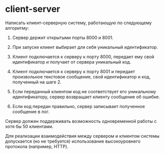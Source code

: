 # client-server

Написать клиент-серверную систему, работающую по следующему алгоритму:

1.	Сервер держит открытыми порты 8000 и 8001.

2.	При запуске клиент выбирает для себя уникальный идентификатор.

3.	Клиент подключается к серверу к порту 8000, передает ему свой идентификатор и получает от сервера уникальный код.

4.	Клиент подключается к серверу к порту 8001 и передает произвольное текстовое сообщение, свой идентификатор и код, полученный на шаге 2.

5.	Если переданный клиентом код не соответствует его уникальному идентификатору, сервер возвращает клиенту сообщение об ошибке.

6.	Если код передан правильно, сервер записывает полученное сообщение в лог.

Сервер должен поддерживать возможность одновременной работы с хотя бы 50 клиентами.

Для реализации взаимодействия между сервером и клиентом системы допускается (но не требуется) использование высокоуровнего протокола (например, HTTP).
